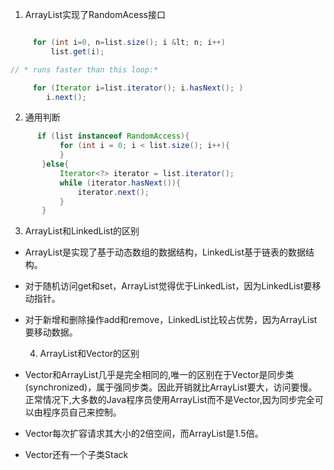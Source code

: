 1. ArrayList实现了RandomAcess接口
 ```java

      for (int i=0, n=list.size(); i &lt; n; i++)
          list.get(i);

// * runs faster than this loop:*

      for (Iterator i=list.iterator(); i.hasNext(); )
         i.next();
```

2. 通用判断
```java
      if (list instanceof RandomAccess){
           for (int i = 0; i < list.size(); i++){
           }
       }else{
           Iterator<?> iterator = list.iterator();
           while (iterator.hasNext()){
               iterator.next();
           }
       }
```
3. ArrayList和LinkedList的区别

- ArrayList是实现了基于动态数组的数据结构，LinkedList基于链表的数据结构。
- 对于随机访问get和set，ArrayList觉得优于LinkedList，因为LinkedList要移动指针。
- 对于新增和删除操作add和remove，LinkedList比较占优势，因为ArrayList要移动数据。

  4. ArrayList和Vector的区别

- Vector和ArrayList几乎是完全相同的,唯一的区别在于Vector是同步类(synchronized)，属于强同步类。因此开销就比ArrayList要大，访问要慢。正常情况下,大多数的Java程序员使用ArrayList而不是Vector,因为同步完全可以由程序员自己来控制。
- Vector每次扩容请求其大小的2倍空间，而ArrayList是1.5倍。
- Vector还有一个子类Stack 
